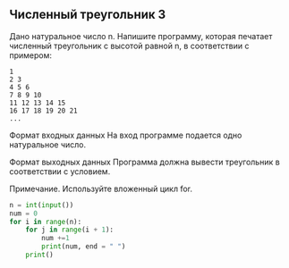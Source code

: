 ## Численный треугольник 3
Дано натуральное число n. Напишите программу, которая печатает численный треугольник с высотой равной n, в соответствии с примером:
```
1
2 3
4 5 6
7 8 9 10
11 12 13 14 15
16 17 18 19 20 21
...
```
Формат входных данных
На вход программе подается одно натуральное число.

Формат выходных данных
Программа должна вывести треугольник в соответствии с условием.

Примечание. Используйте вложенный цикл for.

```python
n = int(input())
num = 0
for i in range(n):
    for j in range(i + 1):
        num +=1
        print(num, end = " ")        
    print()
```